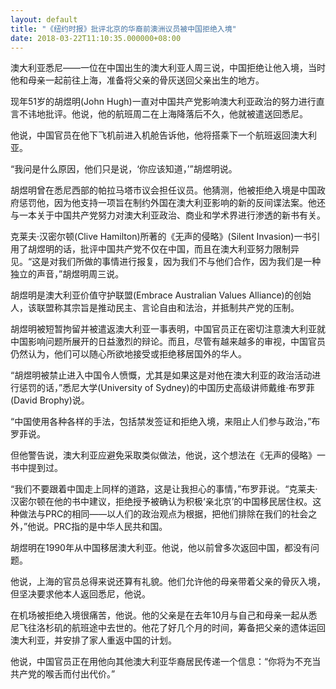 ```yaml
---
layout: default
title: "《纽约时报》批评北京的华裔前澳洲议员被中国拒绝入境"
date: 2018-03-22T11:10:35.000000+08:00
---
```


澳大利亚悉尼——一位在中国出生的澳大利亚人周三说，中国拒绝让他入境，当时他和母亲一起前往上海，准备将父亲的骨灰送回父亲出生的地方。

现年51岁的胡煜明(John Hugh)一直对中国共产党影响澳大利亚政治的努力进行直言不讳地批评。他说，他的航班周二在上海降落后不久，他就被遣送回悉尼。

他说，中国官员在他下飞机前进入机舱告诉他，他将搭乘下一个航班返回澳大利亚。

“我问是什么原因，他们只是说，‘你应该知道，’”胡煜明说。

胡煜明曾在悉尼西部的帕拉马塔市议会担任议员。他猜测，他被拒绝入境是中国政府惩罚他，因为他支持一项旨在制约外国在澳大利亚影响的新的反间谍法案。他还与一本关于中国共产党努力对澳大利亚政治、商业和学术界进行渗透的新书有关。

克莱夫·汉密尔顿(Clive Hamilton)所著的《无声的侵略》(Silent Invasion)一书引用了胡煜明的话，批评中国共产党不仅在中国，而且在澳大利亚努力限制异见。“这是对我们所做的事情进行报复，因为我们不与他们合作，因为我们是一种独立的声音，”胡煜明周三说。

胡煜明是澳大利亚价值守护联盟(Embrace Australian Values Alliance)的创始人，该联盟称其宗旨是推动民主、言论自由和法治，并抵制共产党的压制。

胡煜明被短暂拘留并被遣返澳大利亚一事表明，中国官员正在密切注意澳大利亚就中国影响问题所展开的日益激烈的辩论。而且，尽管有越来越多的审视，中国官员仍然认为，他们可以随心所欲地接受或拒绝移居国外的华人。

“胡煜明被禁止进入中国令人愤慨，尤其是如果这是对他在澳大利亚的政治活动进行惩罚的话，”悉尼大学(University of Sydney)的中国历史高级讲师戴维·布罗菲(David Brophy)说。

“中国使用各种各样的手法，包括禁发签证和拒绝入境，来阻止人们参与政治，”布罗菲说。

但他警告说，澳大利亚应避免采取类似做法，他说，这个想法在《无声的侵略》一书中提到过。

“我们不要跟着中国走上同样的道路，这是让我担心的事情，”布罗菲说。“克莱夫·汉密尔顿在他的书中建议，拒绝授予被确认为积极‘亲北京’的中国移民居住权。这种做法与PRC的相同——以人们的政治观点为根据，把他们排除在我们的社会之外，”他说。PRC指的是中华人民共和国。

胡煜明在1990年从中国移居澳大利亚。他说，他以前曾多次返回中国，都没有问题。

他说，上海的官员总得来说还算有礼貌。他们允许他的母亲带着父亲的骨灰入境，但坚决要求他本人返回悉尼，他说。

在机场被拒绝入境很痛苦，他说。他的父亲是在去年10月与自己和母亲一起从悉尼飞往洛杉矶的航班途中去世的。他花了好几个月的时间，筹备把父亲的遗体运回澳大利亚，并安排了家人重返中国的计划。

他说，中国官员正在用他向其他澳大利亚华裔居民传递一个信息：“你将为不充当共产党的喉舌而付出代价。”

